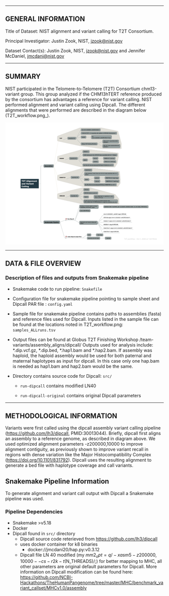 -------------------
GENERAL INFORMATION
-------------------

Title of Dataset: NIST alignment and variant calling for T2T Consortium.

Principal Investigator: Justin Zook, NIST, jzook@nist.gov

Dataset Contact(s): Justin Zook, NIST, jzook@nist.gov and Jennifer McDaniel, jmcdani@nist.gov

--------------------------
SUMMARY
--------------------------

NIST participated in the Telomere-to-Telomere (T2T) Consortium chm13-variant group. 
This group analyzed if the CHM13hTERT reference produced by the consortium has advantages 
a reference for variant calling.  NIST performed alignment and variant calling using Dipcall. 
The different alignments that were performed are described in the diagram below (T2T_workflow.png_). 

![Benchmarking Summary](T2T_workflow.png)

--------------------
DATA & FILE OVERVIEW
--------------------
### Description of files and outputs from Snakemake pipeline

- Snakemake code to run pipeline: `Snakefile`

- Configuration file for snakemake pipeline pointing to sample sheet and Dipcall PAR file : `config.yaml`

- Sample file for snakemake pipeline contains paths to assemblies (fasta) and  reference files used for Dipcall. Inputs listed in the sample file can be found at the locations noted in T2T_workflow.png: `samples_ALLruns.tsv`

- Output files can be found at Globus T2T Finishing Workshop /team-variants/assembly_aligns/dipcall/  Outputs used for analysis include: *.dip.vcf.gz, *.dip.bed, *.hap1.bam and *.hap2.bam. If assembly was haploid, the haploid assembly would be used for both paternal and maternal haplotypes as input for dipcall. In this case only one hap.bam is needed as hap1.bam and hap2.bam would be the same. 

- Directory contains source code for Dipcall: `src/`

	- `run-dipcall` contains modified LN40
	
	- `run-dipcall-original` contains original Dipcall parameters

--------------------------
METHODOLOGICAL INFORMATION
--------------------------
Variants were first called using the dipcall assembly variant calling pipeline (https://github.com/lh3/dipcall, PMID:30013044). Briefly, dipcall first aligns an assembly to a reference genome, as described in diagram above. We used optimized alignment parameters -z200000,10000 to improve alignment contiguity, as previously shown to improve variant recall in regions with dense variation like the Major Histocompatibility Complex (https://doi.org/10.1101/831792). Dipcall uses the resulting alignment to generate a bed file with haplotype coverage and call variants.

## Snakemake Pipeline Information

To generate alignment and variant call output with Dipcall a Snakemake pipeline was used. 

### Pipeline Dependencies
- Snakemake >v5.18
- Docker
- Dipcall found in `src/` directory
  - Dipcall source code reterieved from https://github.com/lh3/dipcall
  - uses docker container for k8 binaries
  	- docker://jmcdani20/hap.py:v0.3.12 
  - Dipcall file LN 40 modified (my $mm2_opt = q/-xasm5 -z200000,10000 --cs -r2k -t$(N_THREADS)/;) 
    for better mapping to MHC, all other parameters are original default parameters for Dipcall.
    More information on Dipcall modification can be found here: https://github.com/NCBI-Hackathons/TheHumanPangenome/tree/master/MHC/benchmark_variant_callset/MHCv1.0/assembly
